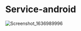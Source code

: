 # Service-android
![Screenshot_1636989996](https://user-images.githubusercontent.com/45007881/141808324-9aeb089a-3a1b-4961-b7d6-269758cba918.png)
